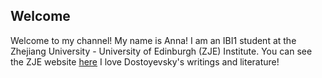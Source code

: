 ## Welcome 
Welcome to my channel!
My name is Anna!
I am an IBI1 student at the Zhejiang University - University of Edinburgh (ZJE) Institute.
You can see the ZJE website [here](https://zje.zju.edu.cn/zje/main.htm) 
I love Dostoyevsky's writings and literature!